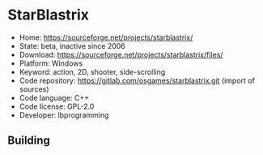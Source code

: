# StarBlastrix

- Home: https://sourceforge.net/projects/starblastrix/
- State: beta, inactive since 2006
- Download: https://sourceforge.net/projects/starblastrix/files/
- Platform: Windows
- Keyword: action, 2D, shooter, side-scrolling
- Code repository: https://gitlab.com/osgames/starblastrix.git (import of sources)
- Code language: C++
- Code license: GPL-2.0
- Developer: lbprogramming

## Building
